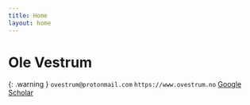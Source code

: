 ```yaml
---
title: Home
layout: home
---
```

<h1> Ole Vestrum </h1>

{: .warning }
`ovestrum@protonmail.com`
`https://www.ovestrum.no`
[Google Scholar]

[Google Scholar]: https://scholar.google.no/citations?user=6VJbdkoAAAAJ&hl=no
[Just the Docs]: https://just-the-docs.github.io/just-the-docs/
[GitHub Pages]: https://docs.github.com/en/pages
[README]: https://github.com/just-the-docs/just-the-docs-template/blob/main/README.md
[Jekyll]: https://jekyllrb.com
[GitHub Pages / Actions workflow]: https://github.blog/changelog/2022-07-27-github-pages-custom-github-actions-workflows-beta/
[use this template]: https://github.com/just-the-docs/just-the-docs-template/generate
